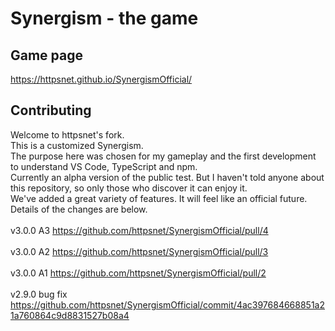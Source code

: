 # Synergism - the game

## Game page

https://httpsnet.github.io/SynergismOfficial/

## Contributing

Welcome to httpsnet's fork.<br>
This is a customized Synergism.<br>
The purpose here was chosen for my gameplay and the first development to understand VS Code, TypeScript and npm.<br>
Currently an alpha version of the public test. But I haven't told anyone about this repository, so only those who discover it can enjoy it.<br>
We've added a great variety of features. It will feel like an official future.<br>
Details of the changes are below.<br>
<br>
v3.0.0 A3 https://github.com/httpsnet/SynergismOfficial/pull/4<br>
<br>
v3.0.0 A2 https://github.com/httpsnet/SynergismOfficial/pull/3<br>
<br>
v3.0.0 A1 https://github.com/httpsnet/SynergismOfficial/pull/2<br>
<br>
v2.9.0 bug fix<br>
https://github.com/httpsnet/SynergismOfficial/commit/4ac397684668851a21a760864c9d8831527b08a4<br>